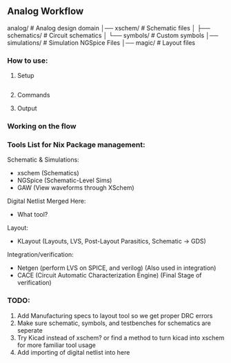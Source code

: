 ## Analog Workflow
analog/                      # Analog design domain
  │── xschem/                # Schematic files
  │   ├── schematics/        # Circuit schematics
  │   └── symbols/           # Custom symbols
  │── simulations/           # Simulation NGSpice Files
  │── magic/                 # Layout files

### How to use:
1. Setup

```
```

2. Commands


3. Output

### Working on the flow

### Tools List for Nix Package management:
Schematic & Simulations:
- xschem (Schematics)
- NGSpice (Schematic-Level Sims)
- GAW (View waveforms through XSchem)

Digital Netlist Merged Here:
- What tool?

Layout:
- KLayout (Layouts, LVS, Post-Layout Parasitics, Schematic -> GDS)

Integration/verification:
- Netgen (perform LVS on SPICE, and verilog) (Also used in integration)
- CACE (Circuit Automatic Characterization Engine) (Final Stage of verification)

### TODO:
1. Add Manufacturing specs to layout tool so we get proper DRC errors
2. Make sure schematic, symbols, and testbenches for schematics are seperate
3. Try Kicad instead of xschem? or find a method to turn kicad into xschem for more familiar tool usage
4. Add importing of digital netlist into here

